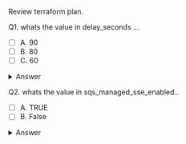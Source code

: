 Review terraform plan.

Q1. whats the value in delay_seconds ...
- [ ] A. 90
- [ ] B. 80
- [ ] C. 60
<details>
  <summary>Answer</summary>
  <p><b>A</b></p>
</details>

Q2. whats the value in sqs_managed_sse_enabled..
- [ ] A. TRUE
- [ ] B. False

<details>
  <summary>Answer</summary>
  <p><b>neither A or B. its unknown</b></p>
</details>


